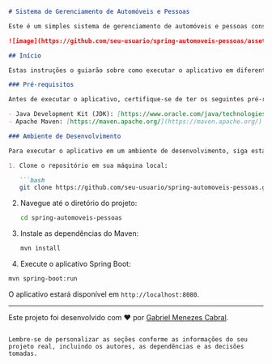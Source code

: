 ```markdown
# Sistema de Gerenciamento de Automóveis e Pessoas

Este é um simples sistema de gerenciamento de automóveis e pessoas construído com Spring Boot. Ele permite que você crie, edite, visualize a representação gráfica de um fluxo específico e exclua fluxos de trabalho.

![image](https://github.com/seu-usuario/spring-automoveis-pessoas/assets/exemplo.png)

## Início

Estas instruções o guiarão sobre como executar o aplicativo em diferentes ambientes.

### Pré-requisitos

Antes de executar o aplicativo, certifique-se de ter os seguintes pré-requisitos instalados:

- Java Development Kit (JDK): [https://www.oracle.com/java/technologies/javase-downloads.html](https://www.oracle.com/java/technologies/javase-downloads.html)
- Apache Maven: [https://maven.apache.org/](https://maven.apache.org/)

### Ambiente de Desenvolvimento

Para executar o aplicativo em um ambiente de desenvolvimento, siga estas etapas:

1. Clone o repositório em sua máquina local:

   ```bash
   git clone https://github.com/seu-usuario/spring-automoveis-pessoas.git
   ```

2. Navegue até o diretório do projeto:

   ```bash
   cd spring-automoveis-pessoas
   ```
  

3. Instale as dependências do Maven:

   ```bash
   mvn install
   ```
   
4. Execute o aplicativo Spring Boot:

  ```bash
  mvn spring-boot:run
  ```

O aplicativo estará disponível em `http://localhost:8080`.

---
Este projeto foi desenvolvido com ❤️ por [Gabriel Menezes Cabral](https://github.com/bielmenezesc).
```

Lembre-se de personalizar as seções conforme as informações do seu projeto real, incluindo os autores, as dependências e as decisões tomadas.
